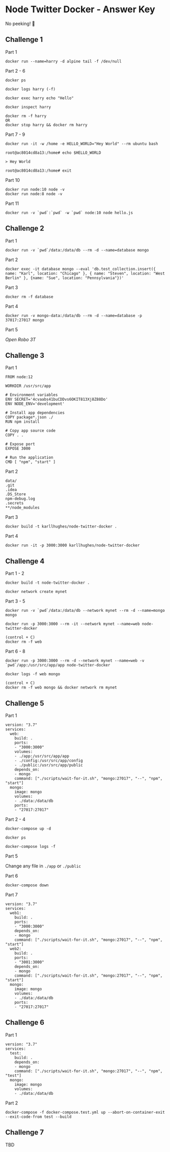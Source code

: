 # Node Twitter Docker - Answer Key
No peeking! 👀

## Challenge 1

Part 1
```
docker run --name=harry -d alpine tail -f /dev/null
```

Part 2 - 6
```
docker ps

docker logs harry (-f)

docker exec harry echo "Hello"

docker inspect harry

docker rm -f harry
OR
docker stop harry && docker rm harry
```

Part 7 - 9
```
docker run -it -w /home -e HELLO_WORLD="Hey World" --rm ubuntu bash

root@ac8014cd8a13:/home# echo $HELLO_WORLD

> Hey World

root@ac8014cd8a13:/home# exit
```

Part 10
```
docker run node:10 node -v
docker run node:8 node -v
```

Part 11
```
docker run -v `pwd`:`pwd` -w `pwd` node:10 node hello.js
```

## Challenge 2

Part 1
```
docker run -v `pwd`/data:/data/db --rm -d --name=database mongo
```

Part 2
```
docker exec -it database mongo --eval 'db.test_collection.insert({ name: "Karl", location: "Chicago" }, { name: "Steven", location: "West Berlin" }, {name: "Sue", location: "Pennsylvania"})'
```

Part 3
```
docker rm -f database
```

Part 4
```
docker run -v mongo-data:/data/db --rm -d --name=database -p 37017:27017 mongo
```

Part 5

_Open Robo 3T_

## Challenge 3

Part 1
```
FROM node:12

WORKDIR /usr/src/app

# Environment variables
ENV SECRET='4cvaabs41buCDDvs6OKIT813Xj8Z88Do'
ENV NODE_ENV='development'

# Install app dependencies
COPY package*.json ./
RUN npm install

# Copy app source code
COPY . .

# Expose port
EXPOSE 3000

# Run the application
CMD [ "npm", "start" ]
```

Part 2
```
data/
.git
.idea
.DS_Store
npm-debug.log
.secrets
**/node_modules
```

Part 3
```
docker build -t karllhughes/node-twitter-docker .
```

Part 4
```
docker run -it -p 3000:3000 karllhughes/node-twitter-docker
```

## Challenge 4

Part 1 - 2

```
docker build -t node-twitter-docker .

docker network create mynet
```

Part 3 - 5

```
docker run -v `pwd`/data:/data/db --network mynet --rm -d --name=mongo mongo

docker run -p 3000:3000 --rm -it --network mynet --name=web node-twitter-docker

(control + C)
docker rm -f web
```

Part 6 - 8

```
docker run -p 3000:3000 --rm -d --network mynet --name=web -v `pwd`/app:/usr/src/app/app node-twitter-docker

docker logs -f web mongo

(control + C)
docker rm -f web mongo && docker network rm mynet
```

## Challenge 5

Part 1

```
version: "3.7"
services:
  web:
    build: .
    ports:
    - "3000:3000"
    volumes:
    - ./app:/usr/src/app/app
    - ./config:/usr/src/app/config
    - ./public:/usr/src/app/public
    depends_on:
    - mongo
    command: ["./scripts/wait-for-it.sh", "mongo:27017", "--", "npm", "start"]
  mongo:
    image: mongo
    volumes:
    - ./data:/data/db
    ports:
    - "27017:27017"
```

Part 2 - 4

```
docker-compose up -d

docker ps

docker-compose logs -f
```

Part 5

Change any file in `./app` or `./public`

Part 6

```
docker-compose down
```

Part 7

```
version: "3.7"
services:
  web1:
    build: .
    ports:
    - "3000:3000"
    depends_on:
    - mongo
    command: ["./scripts/wait-for-it.sh", "mongo:27017", "--", "npm", "start"]
  web2:
    build: .
    ports:
    - "3001:3000"
    depends_on:
    - mongo
    command: ["./scripts/wait-for-it.sh", "mongo:27017", "--", "npm", "start"]
  mongo:
    image: mongo
    volumes:
    - ./data:/data/db
    ports:
    - "27017:27017"
```

## Challenge 6

Part 1

```
version: "3.7"
services:
  test:
    build: .
    depends_on:
    - mongo
    command: ["./scripts/wait-for-it.sh", "mongo:27017", "--", "npm", "test"]
  mongo:
    image: mongo
    volumes:
    - ./data:/data/db
```

Part 2

```
docker-compose -f docker-compose.test.yml up --abort-on-container-exit --exit-code-from test --build
```

## Challenge 7
TBD

